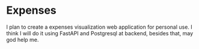 # Expenses

I plan to create a expenses visualization web application for personal use.
I think I will do it using FastAPI and Postgresql at backend, besides that,
may god help me.
